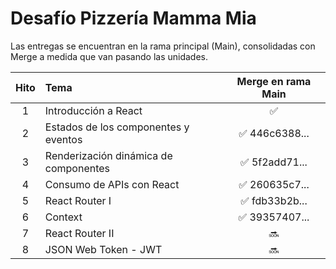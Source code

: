 # Desafío Pizzería Mamma Mia

Las entregas se encuentran en la rama principal (Main), consolidadas con Merge a medida que van pasando las unidades.

| Hito | Tema                                  | Merge en rama Main |
| :--: | :------------------------------------ | :----------------: |
|  1   | Introducción a React                  |         ✅         |
|  2   | Estados de los componentes y eventos  |   ✅ 446c6388...   |
|  3   | Renderización dinámica de componentes |   ✅ 5f2add71...   |
|  4   | Consumo de APIs con React             |   ✅ 260635c7...   |
|  5   | React Router I                        |   ✅ fdb33b2b...   |
|  6   | Context                               |   ✅ 39357407...   |
|  7   | React Router II                       |         🔜         |
|  8   | JSON Web Token - JWT                  |         🔜         |
